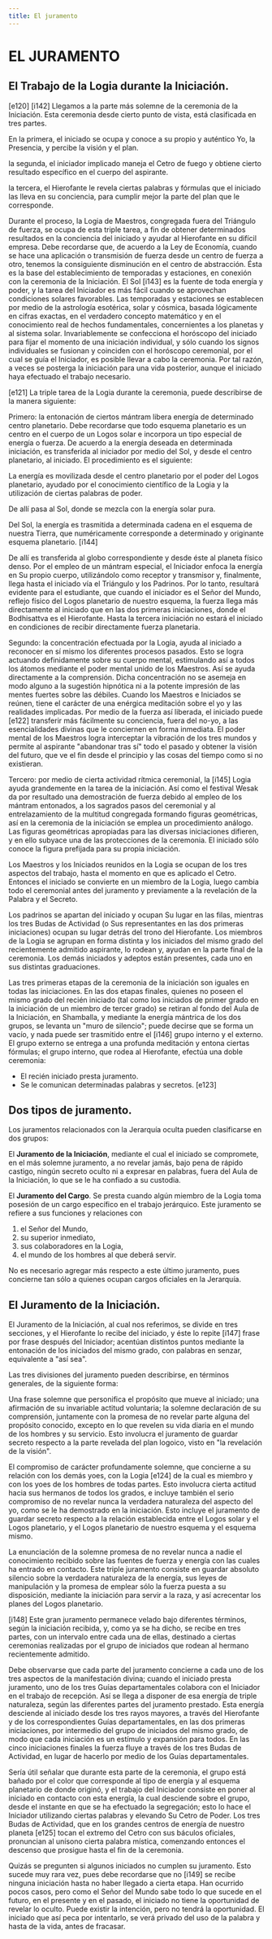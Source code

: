 ```yaml
---
title: El juramento
---
```


# EL JURAMENTO

## El Trabajo de la Logia durante la Iniciación.

<p>
[e120] [i142] Llegamos a la parte más solemne de la ceremonia de la Iniciación. Esta ceremonia desde cierto punto de vista, está clasificada en tres partes.
</p>

En la primera, el iniciado se ocupa y conoce a su propio y auténtico Yo, la Presencia, y percibe la visión y el plan.

la segunda, el iniciador implicado maneja el Cetro de fuego y obtiene cierto resultado específico en el cuerpo del aspirante.

la tercera, el Hierofante le revela ciertas palabras y fórmulas que el iniciado las lleva en su conciencia, para cumplir mejor la parte del plan que le corresponde.

Durante el proceso, la Logia de Maestros, congregada fuera del Triángulo de fuerza, se ocupa de esta triple tarea, a fin de obtener determinados resultados en la conciencia del iniciado y ayudar al Hierofante en su difícil empresa. Debe recordarse que, de acuerdo a la Ley de Economía, cuando se hace una aplicación o transmisión de fuerza desde un centro de fuerza a otro, tenemos la consiguiente disminución en el centro de abstracción. Ésta es la base del establecimiento de temporadas y estaciones, en conexión con la ceremonia de la Iniciación. El Sol [i143] es la fuente de toda energía y poder, y la tarea del Iniciador es más fácil cuando se aprovechan condiciones solares favorables. Las temporadas y estaciones se establecen por medio de la astrología esotérica, solar y cósmica, basada lógicamente en cifras exactas, en el verdadero concepto matemático y en el conocimiento real de hechos fundamentales, concernientes a los planetas y al sistema solar. Invariablemente se confecciona el horóscopo del iniciado para fijar el momento de una iniciación individual, y sólo cuando los signos individuales se fusionan y coinciden con el horóscopo ceremonial, por el cual se guía el Iniciador, es posible llevar a cabo la ceremonia. Por tal razón, a veces se posterga la iniciación para una vida posterior, aunque el iniciado haya efectuado el trabajo necesario.

<p>
[e121] La triple tarea de la Logia durante la ceremonia, puede describirse de la manera siguiente:
</p>

Primero: la entonación de ciertos mántram libera energía de determinado centro planetario. Debe recordarse que todo esquema planetario es un centro en el cuerpo de un Logos solar e incorpora un tipo especial de energía o fuerza. De acuerdo a la energía deseada en determinada iniciación, es transferida al iniciador por medio del Sol, y desde el centro planetario, al iniciado. El procedimiento es el siguiente:

La energía es movilizada desde el centro planetario por el poder del Logos planetario, ayudado por el conocimiento científico de la Logia y la utilización de ciertas palabras de poder.

De allí pasa al Sol, donde se mezcla con la energía solar pura.

Del Sol, la energía es trasmitida a determinada cadena en el esquema de nuestra Tierra, que numéricamente corresponde a determinado y originante esquema planetario. [i144]

De allí es transferida al globo correspondiente y desde éste al planeta físico denso. Por el empleo de un mántram especial, el Iniciador enfoca la energía en Su propio cuerpo, utilizándolo como receptor y transmisor y, finalmente, llega hasta el iniciado vía el Triángulo y los Padrinos. Por lo tanto, resultará evidente para el estudiante, que cuando el iniciador es el Señor del Mundo, reflejo físico del Logos planetario de nuestro esquema, la fuerza llega más directamente al iniciado que en las dos primeras iniciaciones, donde el Bodhisattva es el Hierofante. Hasta la tercera iniciación no estará el iniciado en condiciones de recibir directamente fuerza planetaria.

Segundo: la concentración efectuada por la Logia, ayuda al iniciado a reconocer en sí mismo los diferentes procesos pasados. Esto se logra actuando definidamente sobre su cuerpo mental, estimulando así a todos los átomos mediante el poder mental unido de los Maestros. Así se ayuda directamente a la comprensión. Dicha concentración no se asemeja en modo alguno a la sugestión hipnótica ni a la potente impresión de las mentes fuertes sobre las débiles. Cuando los Maestros e Iniciados se reúnen, tiene el carácter de una enérgica meditación sobre el yo y las realidades implicadas. Por medio de la fuerza así liberada, el iniciado puede [e122] transferir más fácilmente su conciencia, fuera del no-yo, a las esencialidades divinas que le conciernen en forma inmediata. El poder mental de los Maestros logra interceptar la vibración de los tres mundos y permite al aspirante "abandonar tras sí" todo el pasado y obtener la visión del futuro, que ve el fin desde el principio y las cosas del tiempo como si no existieran.

Tercero: por medio de cierta actividad rítmica ceremonial, la [i145] Logia ayuda grandemente en la tarea de la iniciación. Así como el festival Wesak da por resultado una demostración de fuerza debido al empleo de los mántram entonados, a los sagrados pasos del ceremonial y al entrelazamiento de la multitud congregada formando figuras geométricas, así en la ceremonia de la iniciación se emplea un procedimiento análogo. Las figuras geométricas apropiadas para las diversas iniciaciones difieren, y en ello subyace una de las protecciones de la ceremonia. El iniciado sólo conoce la figura prefijada para su propia iniciación.

Los Maestros y los Iniciados reunidos en la Logia se ocupan de los tres aspectos del trabajo, hasta el momento en que es aplicado el Cetro. Entonces el iniciado se convierte en un miembro de la Logia, luego cambia todo el ceremonial antes del juramento y previamente a la revelación de la Palabra y el Secreto.

Los padrinos se apartan del iniciado y ocupan Su lugar en las filas, mientras los tres Budas de Actividad (o Sus representantes en las dos primeras iniciaciones) ocupan su lugar detrás del trono del Hierofante. Los miembros de la Logia se agrupan en forma distinta y los iniciados del mismo grado del recientemente admitido aspirante, lo rodean y, ayudan en la parte final de la ceremonia. Los demás iniciados y adeptos están presentes, cada uno en sus distintas graduaciones.

Las tres primeras etapas de la ceremonia de la iniciación son iguales en todas las iniciaciones. En las dos etapas finales, quienes no poseen el mismo grado del recién iniciado (tal como los iniciados de primer grado en la iniciación de un miembro de tercer grado) se retiran al fondo del Aula de la Iniciación, en Shamballa, y mediante la energía mántrica de los dos grupos, se levanta un "muro de silencio"; puede decirse que se forma un vacío, y nada puede ser trasmitido entre el [i146] grupo interno y el externo. El grupo externo se entrega a una profunda meditación y entona ciertas fórmulas; el grupo interno, que rodea al Hierofante, efectúa una doble ceremonia:

- El recién iniciado presta juramento.
- Se le comunican determinadas palabras y secretos. [e123]

## Dos tipos de juramento.

Los juramentos relacionados con la Jerarquía oculta pueden clasificarse en dos grupos:

El **Juramento de la Iniciación**, mediante el cual el iniciado se compromete, en el más solemne juramento, a no revelar jamás, bajo pena de rápido castigo, ningún secreto oculto ni a expresar en palabras, fuera del Aula de la Iniciación, lo que se le ha confiado a su custodia.

El **Juramento del Cargo**. Se presta cuando algún miembro de la Logia toma posesión de un cargo específico en el trabajo jerárquico. Este juramento se refiere a sus funciones y relaciones con

1. el Señor del Mundo,
2. su superior inmediato,
3. sus colaboradores en la Logia,
4. el mundo de los hombres al que deberá servir.

No es necesario agregar más respecto a este último juramento, pues concierne tan sólo a quienes ocupan cargos oficiales en la Jerarquía.

## El Juramento de la Iniciación.

El Juramento de la Iniciación, al cual nos referimos, se divide en tres secciones, y el Hierofante lo recibe del iniciado, y éste lo repite [i147] frase por frase después del Iniciador; acentúan distintos puntos mediante la entonación de los iniciados del mismo grado, con palabras en senzar, equivalente a "así sea".

Las tres divisiones del juramento pueden describirse, en términos generales, de la siguiente forma:

Una frase solemne que personifica el propósito que mueve al iniciado; una afirmación de su invariable actitud voluntaria; la solemne declaración de su comprensión, juntamente con la promesa de no revelar parte alguna del propósito conocido, excepto en lo que revelen su vida diaria en el mundo de los hombres y su servicio. Esto involucra el juramento de guardar secreto respecto a la parte revelada del plan logoico, visto en "la revelación de la visión".

El compromiso de carácter profundamente solemne, que concierne a su relación con los demás yoes, con la Logia [e124] de la cual es miembro y con los yoes de los hombres de todas partes. Esto involucra cierta actitud hacia sus hermanos de todos los grados, e incluye también el serio compromiso de no revelar nunca la verdadera naturaleza del aspecto del yo, como se le ha demostrado en la iniciación. Esto incluye el juramento de guardar secreto respecto a la relación establecida entre el Logos solar y el Logos planetario, y el Logos planetario de nuestro esquema y el esquema mismo.

La enunciación de la solemne promesa de no revelar nunca a nadie el conocimiento recibido sobre las fuentes de fuerza y energía con las cuales ha entrado en contacto. Este triple juramento consiste en guardar absoluto silencio sobre la verdadera naturaleza de la energía, sus leyes de manipulación y la promesa de emplear sólo la fuerza puesta a su disposición, mediante la iniciación para servir a la raza, y así acrecentar los planes del Logos planetario.

<p>
[i148] Este gran juramento permanece velado bajo diferentes términos, según la iniciación recibida, y, como ya se ha dicho, se recibe en tres partes, con un intervalo entre cada una de ellas, destinado a ciertas ceremonias realizadas por el grupo de iniciados que rodean al hermano recientemente admitido.
</p>

Debe observarse que cada parte del juramento concierne a cada uno de los tres aspectos de la manifestación divina; cuando el iniciado presta juramento, uno de los tres Guías departamentales colabora con el Iniciador en el trabajo de recepción. Así se llega a disponer de esa energía de triple naturaleza, según las diferentes partes del juramento prestado. Esta energía desciende al iniciado desde los tres rayos mayores, a través del Hierofante y de los correspondientes Guías departamentales, en las dos primeras iniciaciones, por intermedio del grupo de iniciados del mismo grado, de modo que cada iniciación es un estímulo y expansión para todos. En las cinco iniciaciones finales la fuerza fluye a través de los tres Budas de Actividad, en lugar de hacerlo por medio de los Guías departamentales.

Sería útil señalar que durante esta parte de la ceremonia, el grupo está bañado por el color que corresponde al tipo de energía y al esquema planetario de donde originó, y el trabajo del Iniciador consiste en poner al iniciado en contacto con esta energía, la cual desciende sobre el grupo, desde el instante en que se ha efectuado la segregación; esto lo hace el Iniciador utilizando ciertas palabras y elevando Su Cetro de Poder. Los tres Budas de Actividad, que en los grandes centros de energía de nuestro planeta [e125] tocan el extremo del Cetro con sus báculos oficiales, pronuncian al unísono cierta palabra mística, comenzando entonces el descenso que prosigue hasta el fin de la ceremonia.

Quizás se pregunten si algunos iniciados no cumplen su juramento. Esto sucede muy rara vez, pues debe recordarse que no [i149] se recibe ninguna iniciación hasta no haber llegado a cierta etapa. Han ocurrido pocos casos, pero como el Señor del Mundo sabe todo lo que sucede en el futuro, en el presente y en el pasado, el iniciado no tiene la oportunidad de revelar lo oculto. Puede existir la intención, pero no tendrá la oportunidad. El iniciado que así peca por intentarlo, se verá privado del uso de la palabra y hasta de la vida, antes de fracasar.
